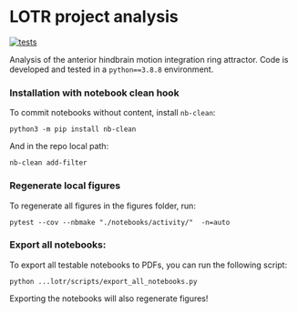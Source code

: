 # LOTR project analysis
[![tests](https://github.com/portugueslab/lotr/actions/workflows/main.yml/badge.svg)](https://github.com/portugueslab/lotr/actions/workflows/main.yml)

Analysis of the anterior hindbrain motion integration ring attractor. Code is developed and tested in a `python==3.8.8` environment.

### Installation with notebook clean hook

To commit notebooks without content, install `nb-clean`:
``` 
python3 -m pip install nb-clean
```

And in the repo local path:
```
nb-clean add-filter
```

### Regenerate local figures
To regenerate all figures in the figures folder, run:
```
pytest --cov --nbmake "./notebooks/activity/"  -n=auto
```

### Export all notebooks:
To export all testable notebooks to PDFs, you can run the following script:
```
python ...lotr/scripts/export_all_notebooks.py
```
Exporting the notebooks will also regenerate figures!
